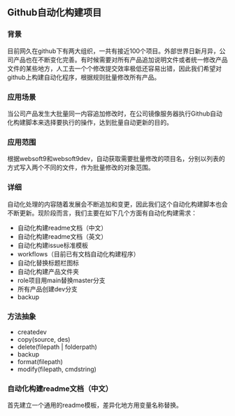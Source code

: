 ## Github自动化构建项目

### 背景
目前网久在github下有两大组织，一共有接近100个项目。外部世界日新月异，公司产品也在不断变化完善。有时候需要对所有产品追加说明文件或者统一修改产品文件的某些地方，人工去一个个修改提交效率极低还容易出错，因此我们希望对github上构建自动化程序，根据规则批量修改所有产品。

### 应用场景
当公司产品发生大批量同一内容追加修改时，在公司镜像服务器执行Github自动化构建脚本来选择要执行的操作，达到批量自动更新的目的。

### 应用范围
根据websoft9和websoft9dev，自动获取需要批量修改的项目名，分别以列表的方式写入两个不同的文件，作为批量修改的对象范围。

### 详细
自动化处理的内容随着发展会不断追加和变更，因此我们这个自动化构建脚本也会不断更新。现阶段而言，我们主要在如下几个方面有自动化构建需求：

- 自动化构建readme文档（中文）
- 自动化构建readme文档（英文）
- 自动化构建issue标准模板
- workflows（目前已有文档自动化构建程序）
- 自动化替换标题栏图标
- 自动化构建产品文件夹
- role项目用main替换master分支
- 所有产品创建dev分支
- backup

### 方法抽象

* createdev
* copy(source, des)
* delete(filepath | folderpath)
* backup
* format(filepath)
* modify(filepath, cmdstring)



### 自动化构建readme文档（中文）
首先建立一个通用的readme模板，差异化地方用变量名称替换。
